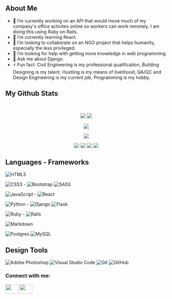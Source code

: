 <h2 align="left">About Me</h2>

<p align="center">
 
</p align="center">
<!--
<img src="https://github.com/ritik307/ritik307/blob/main/images/newbg(1).png" />
-->
<p align="center">
 
- 🔭 I’m currently working on an API that would move much of my company's office activites online so workers can work remotely. I am doing this using Ruby on Rails.
- 🌱 I’m currently learning React.
- 👯 I’m looking to collaborate on an NGO project that helps humanity, especially the less privileged.
- 🤔 I’m looking for help with getting more knowledge in web programming.
- 💬 Ask me about Django.
- ⚡ Fun fact: Civil Engineering is my professional qualification, Building Designing is my talent, Hustling is my means of livelihood, QA/QC and Design Engineering is my current job, Programming is my hobby.
</p>  



<h2 align="left">
  My Github Stats
</h2>
 
<br>

<p align = "center">
  <img  src = "https://github-readme-stats.vercel.app/api?username=engrnonny&show_icons=true&theme=radical&line_height=27">
  <img src = "https://github-readme-stats.vercel.app/api/top-langs/?username=engrnonny&show=html,css,javascript,ruby,python,ruby&theme=radical">
</p>

<p align = "center">
 <img  src="https://github-readme-streak-stats.herokuapp.com/?user=engrnonny&show_icons=true&locale=en&layout=compact&theme=radical&line_height=0" />
</p> 

<p align = "center">
 <img src="https://activity-graph.herokuapp.com/graph?username=engrnonny&theme=redical">
</p>

<p align="center">
 
 <img src="https://badges.pufler.dev/visits/engrnonny/engrnonny"/> 
 <img src="https://badges.pufler.dev/years/engrnonny"/>
 <img src="https://badges.pufler.dev/repos/engrnonny"/>
 <img src="https://badges.pufler.dev/commits/monthly/engrnonny" />

</p>

<h2><span align="left">Languages</span>   -   <span align="right">Frameworks</span></h2>
<p>
  <img alt="HTML5" src="https://img.shields.io/badge/html5-%23E34F26.svg?style=for-the-badge&logo=html5&logoColor=white"/>
</p>
<p>
  <img alt="CSS3" src="https://img.shields.io/badge/css3-%231572B6.svg?style=for-the-badge&logo=css3&logoColor=white"/> - <img alt="Bootstrap" src="https://img.shields.io/badge/bootstrap-%23563D7C.svg?style=for-the-badge&logo=bootstrap&logoColor=white"/> <img alt="SASS" src="https://img.shields.io/badge/SASS-hotpink.svg?style=for-the-badge&logo=SASS&logoColor=white"/>
</p>
<p>
  <img align="left" alt="JavaScript" src="https://img.shields.io/badge/javascript-%23323330.svg?style=for-the-badge&logo=javascript&logoColor=%23F7DF1E"/> - <img alt="React" src="https://img.shields.io/badge/react-%2320232a.svg?style=for-the-badge&logo=react&logoColor=%2361DAFB"/>
</p>
<p>
  <img alt="Python" src="https://img.shields.io/badge/python-%2314354C.svg?style=for-the-badge&logo=python&logoColor=white"/> - <img alt="Django" src="https://img.shields.io/badge/django-%23092E20.svg?style=for-the-badge&logo=django&logoColor=white"/> <img alt="Flask" src="https://img.shields.io/badge/flask-%23000.svg?style=for-the-badge&logo=flask&logoColor=white"/>
</p>
<p>
  <img alt="Ruby" src="https://img.shields.io/badge/ruby-%23CC342D.svg?style=for-the-badge&logo=ruby&logoColor=white"/> - <img alt="Rails" src="https://img.shields.io/badge/rails-%23CC0000.svg?style=for-the-badge&logo=ruby-on-rails&logoColor=white"/>
</p>
<p>
  <img alt="Markdown" src="https://img.shields.io/badge/markdown-%23000000.svg?style=for-the-badge&logo=markdown&logoColor=white"/>
</p>
<p>
  <img alt="Postgres" src ="https://img.shields.io/badge/postgres-%23316192.svg?style=for-the-badge&logo=postgresql&logoColor=white"/> <img alt="MySQL" src="https://img.shields.io/badge/mysql-%2300f.svg?style=for-the-badge&logo=mysql&logoColor=white"/>
</p>

<h2 align="left">Design Tools</h2>
<p>
  <img alt="Adobe Photoshop" src="https://img.shields.io/badge/adobephotoshop-%2331A8FF.svg?style=for-the-badge&logo=adobephotoshop&logoColor=white"/> <img alt="Visual Studio Code" src="https://img.shields.io/badge/VisualStudioCode-0078d7.svg?style=for-the-badge&logo=visual-studio-code&logoColor=white"/> <img alt="Git" src="https://img.shields.io/badge/git-%23F05033.svg?style=for-the-badge&logo=git&logoColor=white"/> <img alt="GitHub" src="https://img.shields.io/badge/github-%23121011.svg?style=for-the-badge&logo=github&logoColor=white"/>
</p>
<div> </div>

<h3 align="left">Connect with me:</h3>
<p align="left">
<!--
<a href="your link" target="blank"><img align="center" src="https://cdn.jsdelivr.net/npm/simple-icons@3.0.1/icons/twitter.svg" alt="" height="30" width="40" /></a>
<a href="your link" target="blank"><img align="center" src="https://cdn.jsdelivr.net/npm/simple-icons@3.0.1/icons/youtube.svg" alt="" height="30" width="40" /></a>
-->
<a href="https://www.linkedin.com/in/ewere-njokede/" target="blank"><img align="center" src="https://cdn.jsdelivr.net/npm/simple-icons@3.0.1/icons/linkedin.svg" alt="" height="30" width="40" /></a>
<a href="https://www.instagram.com/engr.nonny/" target="blank"><img align="center" src="https://cdn.jsdelivr.net/npm/simple-icons@3.0.1/icons/instagram.svg" alt="" height="30" width="40" /></a>
</p>
<!--
**engrnonny/engrnonny** is a ✨ _special_ ✨ repository because its `README.md` (this file) appears on your GitHub profile.
-->

